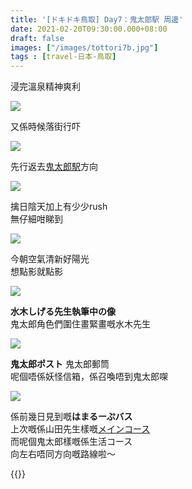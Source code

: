 ```yaml
---
title: '[ドキドキ鳥取] Day7：鬼太郎駅 周邊'
date: 2021-02-20T09:30:00.000+08:00
draft: false
images: ["/images/tottori7b.jpg"]
tags : [travel-日本-鳥取]
---
```


浸完溫泉精神爽利

![](/images/tottori7b1.jpg)

又係時候落街行吓

![](/images/tottori7b2.jpg)

先行返去[鬼太郎駅](https://hidie.net/tottori6h/)方向

![](/images/tottori7b3.jpg)

擒日陰天加上有少少rush  
無仔細咁睇到

![](/images/tottori7b4.jpg)

今朝空氣清新好陽光  
想點影就點影

![](/images/tottori7b.jpg)

**水木しげる先生執筆中の像**  
鬼太郎角色們圍住畫緊畫嘅水木先生  

![](/images/tottori7b5.jpg)

**鬼太郎ポスト** 鬼太郎郵筒  
呢個唔係妖怪信箱，係召喚唔到鬼太郎㗎  

![](/images/tottori7b6.jpg)

係前幾日見到嘅**はまるーぷバス**  
上次嘅係山田先生樣嘅[メインコース](https://hidie.net/tottori2j/)  
而呢個鬼太郎樣嘅係生活コース  
向左右唔同方向嘅路線啦～  
  




 

  
{{<tottori>}}  
